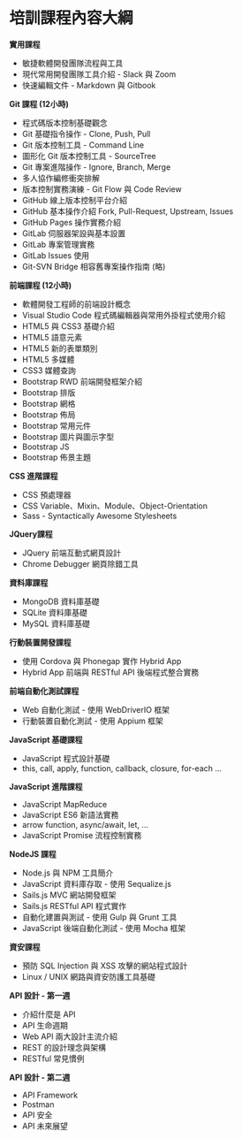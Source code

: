 # 培訓課程內容大綱

**實用課程**

* 敏捷軟體開發團隊流程與工具
* 現代常用開發團隊工具介紹 - Slack 與 Zoom
* 快速編輯文件 - Markdown 與 Gitbook

**Git 課程 (12小時)**

* 程式碼版本控制基礎觀念
* Git 基礎指令操作 - Clone, Push, Pull
* Git 版本控制工具 - Command Line
* 圖形化 Git 版本控制工具 - SourceTree
* Git 專案進階操作 - Ignore, Branch, Merge
* 多人協作編修衝突排解
* 版本控制實務演練 - Git Flow 與 Code Review
* GitHub 線上版本控制平台介紹
* GitHub 基本操作介紹 Fork, Pull-Request, Upstream, Issues
* GitHub Pages 操作實務介紹
* GitLab 伺服器架設與基本設置
* GitLab 專案管理實務
* GitLab Issues 使用
* Git-SVN Bridge 相容舊專案操作指南 (略)

**前端課程 (12小時)**

* 軟體開發工程師的前端設計概念
* Visual Studio Code 程式碼編輯器與常用外掛程式使用介紹
* HTML5 與 CSS3 基礎介紹
* HTML5 語意元素
* HTML5 新的表單類別
* HTML5 多媒體
* CSS3 媒體查詢
* Bootstrap RWD 前端開發框架介紹
* Bootstrap 排版
* Bootstrap 網格
* Bootstrap 佈局
* Bootstrap 常用元件
* Bootstrap 圖片與圖示字型
* Bootstrap JS
* Bootstrap 佈景主題

**CSS 進階課程**

* CSS 預處理器
* CSS Variable、Mixin、Module、Object-Orientation
* Sass - Syntactically Awesome Stylesheets

**JQuery課程**

* JQuery 前端互動式網頁設計
* Chrome Debugger 網頁除錯工具

**資料庫課程**

* MongoDB 資料庫基礎
* SQLite 資料庫基礎
* MySQL 資料庫基礎

**行動裝置開發課程**

* 使用 Cordova 與 Phonegap 實作 Hybrid App
* Hybrid App 前端與 RESTful API 後端程式整合實務

**前端自動化測試課程**

* Web 自動化測試 - 使用 WebDriverIO 框架
* 行動裝置自動化測試 - 使用 Appium 框架

**JavaScript 基礎課程**

* JavaScript 程式設計基礎
* this, call, apply, function, callback, closure, for-each …

**JavaScript 進階課程**

* JavaScript MapReduce
* JavaScript ES6 新語法實務
* arrow function, async/await, let, …
* JavaScript Promise 流程控制實務

**NodeJS 課程**

* Node.js 與 NPM 工具簡介
* JavaScript 資料庫存取 - 使用 Sequalize.js
* Sails.js MVC 網站開發框架
* Sails.js RESTful API 程式實作
* 自動化建置與測試 - 使用 Gulp 與 Grunt 工具
* JavaScript 後端自動化測試 - 使用 Mocha 框架

**資安課程**

* 預防 SQL Injection 與 XSS 攻擊的網站程式設計
* Linux / UNIX 網路與資安防護工具基礎

**API 設計 - 第一週**

* 介紹什麼是 API
* API 生命週期
* Web API 兩大設計主流介紹
* REST 的設計理念與架構
* RESTful 常見慣例

**API 設計 - 第二週**

* API Framework
* Postman
* API 安全
* API 未來展望
